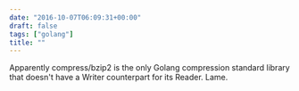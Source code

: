 ```yaml
---
date: "2016-10-07T06:09:31+00:00"
draft: false
tags: ["golang"]
title: ""
---
```

Apparently compress/bzip2 is the only Golang compression standard library that doesn't have a Writer counterpart for its Reader. Lame.

